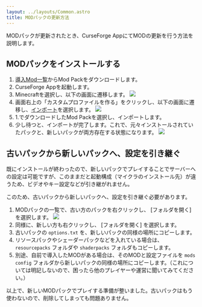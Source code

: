 ```yaml
---
layout: ../layouts/Common.astro
title: MODパックの更新方法
---
```


MODパックが更新されたとき、CurseForge AppにてMODの更新を行う方法を説明します。

## MODパックをインストールする

1. [導入Mod一覧](/mods)からMod Packをダウンロードします。
2. CurseForge Appを起動します。
3. Minecraftを選択し、以下の画面に遷移します。
  ![](/join/cf-1.png)
4. 画面右上の「カスタムプロファイルを作る」をクリックし、以下の画面に遷移し、<u>インポート</u>を選択します。
  ![](/join/cf-2.png)
5. 1.でダウンロードしたMod Packを選択し、インポートします。
6. 少し待つと、インポートが完了します。これで、元々インストールされていたパックと、新しいパックが両方存在する状態になります。
  ![](/join/cf-3.png)

## 古いパックから新しいパックへ、設定を引き継ぐ

既にインストールが終わったので、新しいパックでプレイすることでサーバーへの設定は可能ですが、このままだと起動構成（マイクラのインストール先）が違うため、ビデオやキー設定などが引き継がれません。

このため、古いパックから新しいパックへ、設定を引き継ぐ必要があります。

1. MODパックの一覧で、古い方のパックを右クリックし、 [フォルダを開く] を選択します。
  ![](/update/update-1.png)
2. 同様に、新しい方も右クリックし、 [フォルダを開く] を選択します。
3. 古いパックの `options.txt` を、新しいパックの同様の場所にコピーします。
4. リソースパックやシェーダーパックなどを入れている場合は、 `resourcepacks` フォルダや `shaderpacks` フォルダもコピーします。
5. 別途、自前で導入したMODがある場合は、そのMODと設定ファイルを `mods` `config` フォルダから新しいパックの同様の場所にコピーします。（これについては明記しないので、困ったら他のプレイヤーや運営に聞いてみてください。）

以上で、新しいMODパックでプレイする準備が整いました。古いパックはもう使わないので、削除してしまっても問題ありません。
